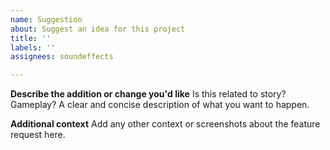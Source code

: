 ```yaml
---
name: Suggestion
about: Suggest an idea for this project
title: ''
labels: ''
assignees: soundeffects

---
```


**Describe the addition or change you'd like**
Is this related to story? Gameplay? A clear and concise description of what you want to happen.

**Additional context**
Add any other context or screenshots about the feature request here.
